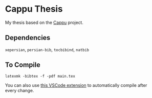 # Cappu Thesis
My thesis based on the [Cappu](https://github.com/bshramin/cappu) project.

## Dependencies
`xepersian`, `persian-bib`, `tocbibind`, `natbib`

## To Compile
`latexmk -bibtex -f -pdf main.tex`

You can also use [this VSCode extension](https://github.com/wk-j/vscode-save-and-run) to automatically compile after every change.